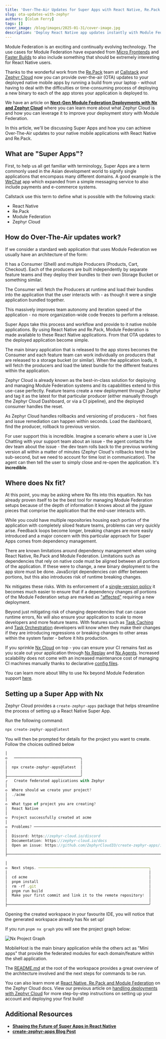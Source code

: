 ```yaml
---
title: 'Over-The-Air Updates for Super Apps with React Native, Re.Pack and Zephyr Cloud'
slug: ota-updates-with-zephyr
authors: [Colum Ferry]
tags: []
cover_image: /blog/images/2025-01-31/cover-image.jpg
description: 'Deploy React Native app updates instantly with Module Federation and Zephyr Cloud, skipping app store review processes.'
---
```


Module Federation is an exciting and continually evolving technology. The use cases for Module Federation have expanded from [Micro Frontends](/concepts/module-federation/micro-frontend-architecture) and [Faster Builds](/concepts/module-federation/faster-builds-with-module-federation) to also include something that should be extremely interesting for React Native users.

Thanks to the wonderful work from the [Re.Pack](https://re-pack.dev/) team at [Callstack](https://www.callstack.com/) and [Zephyr Cloud](https://www.zephyr-cloud.io/) now you can provide over-the-air (OTA) updates to your deployed native mobile apps by running a build from your laptop - without having to deal with the difficulties or time-consuming process of deploying a new binary to each of the app stores your application is deployed to.

We have an article on [**Next-Gen Module Federation Deployments with Nx and Zephyr Cloud**](/blog/next-gen-module-federation-deployment) where you can learn more about what Zephyr Cloud is and how you can leverage it to improve your deployment story with Module Federation.

In this article, we'll be discussing Super Apps and how you can achieve Over-The-Air updates to your native mobile applications with React Native and Re.Pack.

## What are "Super Apps"?

First, to help us all get familiar with terminology, Super Apps are a term commonly used in the Asian development world to signify single applications that encompass many different domains. A good example is the [WeChat](https://www.wechat.com/) app which expanded from a simple messaging service to also include payments and e-commerce systems.

Callstack use this term to define what is possible with the following stack:

- React Native
- Re.Pack
- Module Federation
- Zephyr Cloud

## How do Over-The-Air updates work?

If we consider a standard web application that uses Module Federation we usually have an architecture of the form:

It has a Consumer (Shell) and multiple Producers (Products, Cart, Checkout). Each of the producers are built independently by separate feature teams and they deploy their bundles to their own Storage Bucket or something similar.

The Consumer will fetch the Producers at runtime and load their bundles into the application that the user interacts with - as though it were a single application bundled together.

This massively improves team autonomy and iteration speed of the application - no more organization-wide code freezes to perform a release.

Super Apps take this process and workflow and provide to it native mobile applications. By using React Native and Re.Pack, Module Federation is made available to these React Native applications. From that OTA updates to the deployed application become simple.

The main binary application that is released to the app stores becomes the Consumer and each feature team can work individually on producers that are released to a storage bucket (or similar). When the application loads, it will fetch the producers and load the latest bundle for the different features within the application.

Zephyr Cloud is already known as the best-in-class solution for deploying and managing Module Federation systems and its capabilities extend to this use-case perfectly. Feature teams create a new deployment through Zephyr and tag it as the latest for that particular producer (either manually through the Zephyr Cloud Dashboard, or via a CI pipeline), and the deployed consumer handles the reset.

As Zephyr Cloud handles rollbacks and versioning of producers - hot fixes and issue remediation can happen within seconds. Load the dashboard, find the producer, rollback to previous version.

For user support this is incredible. Imagine a scenario where a user is Live Chatting with your support team about an issue - the agent contacts the dev team about the issue - the dev team rolls back to the previous working version all within a matter of minutes (Zephyr Cloud's rollbacks tend to be sub-second, but we need to account for time lost in communication). The agent can then tell the user to simply close and re-open the application. It's **incredible**.

## Where does Nx fit?

At this point, you may be asking where Nx fits into this equation. Nx has already proven itself to be the best tool for managing Module Federation setups because of the depth of information it knows about all the jigsaw pieces that comprise the application that the end-user interacts with.

While you could have multiple repositories housing each portion of the application with completely siloed feature teams, problems can very quickly arise. Feedback loops become longer, breaking changes are more easily introduced and a major concern with this particular approach for Super Apps comes from dependency management.

There are known limitations around dependency management when using React Native, Re.Pack and Module Federation. Limitations such as dependencies that rely on native code must be aligned between all portions of the application. If these were to change, a new binary deployment to the app store must be done. JavaScript dependencies _can_ differ between portions, but this also introduces risk of runtime breaking changes.

Nx mitigates these risks. With its enforcement of a [single-version policy](/concepts/decisions/dependency-management#single-version-policy) it becomes much easier to ensure that if a dependency changes _all_ portions of the Module Federation setup are marked as ["affected"](/ci/features/affected) requiring a new deployment.

Beyond just mitigating risk of changing dependencies that can cause runtime errors, Nx will also ensure your application to scale to more developers and more feature teams. With features such as [Task Caching](/features/cache-task-results) and [Task Orchestration](/features/run-tasks#defining-a-task-pipeline) developers will know when they make their changes if they are introducing regressions or breaking changes to other areas within the system faster - before it hits production.

If you sprinkle [Nx Cloud](/ci/intro/why-nx-cloud) on top - you can ensure your CI remains fast as you scale out your application through [Nx Replay](/ci/features/remote-cache#use-remote-caching-nx-replay) and [Nx Agents](/ci/features/distribute-task-execution). Increased scalability does not come with an increased maintenance cost of managing CI machines manually thanks to declarative [config files](/ci/recipes/set-up/monorepo-ci-github-actions).

You can learn more about Why to use Nx beyond Module Federation support [here](/getting-started/why-nx).

## Setting up a Super App with Nx

Zephyr Cloud provides a `create-zephyr-apps` package that helps streamline the process of setting up a React Native Super App.

Run the following command:

```jsx
npx create-zephyr-apps@latest
```

You will then be prompted for details for the project you want to create. Follow the choices outlined below

```jsx
│
◇   ──────────────────────────────╮
│                                 │
│  npx create-zephyr-apps@latest  │
│                                 │
├─────────────────────────────────╯
┌   Create federated applications with Zephyr
│
◇  Where should we create your project?
│  ./acme
│
◇  What type of project you are creating?
│  React Native
│
◇  Project successfully created at acme
│
◇  Problems? ─────────────────────────────────────────────────────────────────╮
│                                                                             │
│  Discord: https://zephyr-cloud.io/discord                                   │
│  Documentation: https://zephyr-cloud.io/docs                                │
│  Open an issue: https://github.com/ZephyrCloudIO/create-zephyr-apps/issues  │
│                                                                             │
├─────────────────────────────────────────────────────────────────────────────╯

│
◇  Next steps. ──────────────────────────────────────────────────╮
│                                                                │
│  cd acme                                                       │
│  pnpm install                                                  │
│  rm -rf .git                                                   │
│  pnpm run build                                                │
│  Make your first commit and link it to the remote repository!  │
│                                                                │
├────────────────────────────────────────────────────────────────╯
```

Opening the created workspace in your favourite IDE, you will notice that the generated workspace already has Nx set up!

If you run `pnpm nx graph` you will see the project graph below:

![Nx Project Graph](/blog/images/2025-01-31/zc-blog-graph.jpg)

MobileHost is the main binary application while the others act as "Mini apps" that provide the federated modules for each domain/feature within the shell application.

The [README.md](http://README.md) at the root of the workspace provides a great overview of the architecture involved and the next steps for commands to be run.

You can also learn more at [React Native, Re.Pack and Module Federation](https://docs.zephyr-cloud.io/recipes/repack-mf) on the Zephyr Cloud docs. View our previous article on [handling deployments with Zephyr Cloud](/blog/next-gen-module-federation-deployment) for more step-by-step instructions on setting up your account and deploying your first build!

## Additional Resources

- [**Shaping the Future of Super Apps in React Native**](https://www.callstack.com/blog/shaping-the-future-of-super-apps-in-react-native?ref=zephyr)
- [**create-zephyr-apps Blog Post**](https://www.zephyr-cloud.io/blog/create-zephyr-apps)

